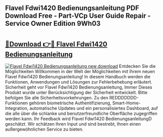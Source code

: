 ## Flavel Fdwi1420 Bedienungsanleitung PDF Download Free - Part-VCp User Guide Repair - Service Owner Edition 9Wh03

# <h2><a href="http://df5urc8.blite.top/?on=Flavel+Fdwi1420+Bedienungsanleitung">🔗Download 👉🔴 Flavel Fdwi1420 Bedienungsanleitung</a></h2>

[![Flavel Fdwi1420 Bedienungsanleitung new download](https://i.imgur.com/lujVjoI.png)](http://df5urc8.blite.top/?on=Flavel+Fdwi1420+Bedienungsanleitung)
Entdecken Sie die Möglichkeiten Willkommen in der Welt der Möglichkeiten mit Ihrem neuen Flavel Fdwi1420 Bedienungsanleitung! In diesem Handbuch werden die Funktionen, Anwendungen und Lösungen zur Fehlerbehebung erläutert. Sicherheit geht vor Flavel Fdwi1420 Bedienungsanleitung, Immer Dieses Produkt wurde unter Berücksichtigung der Sicherheit entwickelt. Bitte befolgen Sie alle Sicherheitsvorkehrungen. Zu den REDDDDDDD-Funktionen gehören biometrische Authentifizierung, Smart-Home-Integration, automatische Updates und ein personalisiertes Dashboard, auf die alle über die schlanke und benutzerfreundliche Oberfläche zugegriffen werden kann. Ihr Feedback wird Flavel Fdwi1420 BedienungsanleitungD geschätzt. Wir schätzen Ihren Input und sind bestrebt, Ihnen einen außergewöhnlichen Service zu bieten.
